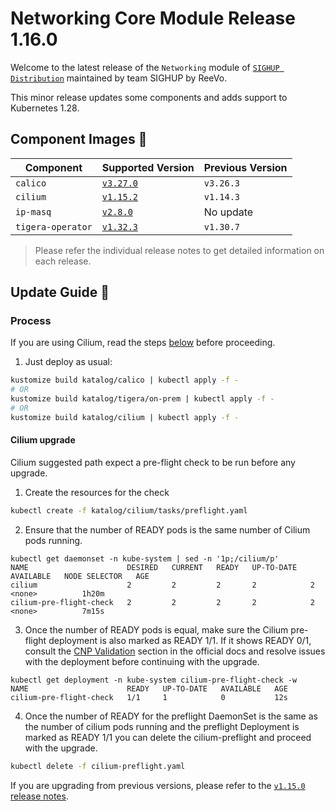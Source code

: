 # Networking Core Module Release 1.16.0

Welcome to the latest release of the `Networking` module of [`SIGHUP Distribution`](https://github.com/sighupio/distribution) maintained by team SIGHUP by ReeVo.

This minor release updates some components and adds support to Kubernetes 1.28.

## Component Images 🚢

| Component         | Supported Version                                                                | Previous Version |
| ----------------- | -------------------------------------------------------------------------------- | ---------------- |
| `calico`          | [`v3.27.0`](https://docs.tigera.io/calico/3.27/about/)                           | `v3.26.3`        |  
| `cilium`          | [`v1.15.2`](https://github.com/cilium/cilium/releases/tag/v1.15.2)               | `v1.14.3`        |
| `ip-masq`         | [`v2.8.0`](https://github.com/kubernetes-sigs/ip-masq-agent/releases/tag/v2.8.0) | No update       |
| `tigera-operator` | [`v1.32.3`](https://github.com/tigera/operator/releases/tag/v1.32.3)             | `v1.30.7`        |

> Please refer the individual release notes to get detailed information on each release.

## Update Guide 🦮

### Process

If you are using Cilium, read the steps [below](#cilium-upgrade) before proceeding.

1. Just deploy as usual:

```bash
kustomize build katalog/calico | kubectl apply -f -
# OR
kustomize build katalog/tigera/on-prem | kubectl apply -f -
# OR
kustomize build katalog/cilium | kubectl apply -f -
```

#### Cilium upgrade
Cilium suggested path expect a pre-flight check to be run before any upgrade.

1. Create the resources for the check
```bash
kubectl create -f katalog/cilium/tasks/preflight.yaml
```

2. Ensure that the number of READY pods is the same number of Cilium pods running.
```text
kubectl get daemonset -n kube-system | sed -n '1p;/cilium/p'
NAME                      DESIRED   CURRENT   READY   UP-TO-DATE   AVAILABLE   NODE SELECTOR   AGE
cilium                    2         2         2       2            2           <none>          1h20m
cilium-pre-flight-check   2         2         2       2            2           <none>          7m15s
```

3. Once the number of READY pods is equal, make sure the Cilium pre-flight deployment is also marked as READY 1/1.
If it shows READY 0/1, consult the [CNP Validation](https://docs.cilium.io/en/stable/operations/upgrade/#cnp-validation) section in the official docs and resolve issues with the deployment before continuing with the upgrade.
```text
kubectl get deployment -n kube-system cilium-pre-flight-check -w
NAME                      READY   UP-TO-DATE   AVAILABLE   AGE
cilium-pre-flight-check   1/1     1            0           12s
```

4. Once the number of READY for the preflight DaemonSet is the same as the number of cilium pods running and the preflight Deployment is marked as READY 1/1 you can delete the cilium-preflight and proceed with the upgrade.
```bash
kubectl delete -f cilium-preflight.yaml
```


If you are upgrading from previous versions, please refer to the [`v1.15.0` release notes](https://github.com/sighupio/module-networking/releases/tag/v1.15.0).
